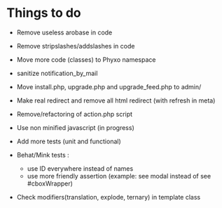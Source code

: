 Things to do
============

 * Remove useless arobase in code
 * Remove stripslashes/addslashes in code
 * Move more code (classes) to Phyxo namespace
 * sanitize notification_by_mail
 * Move install.php, upgrade.php and upgrade_feed.php to admin/
 * Make real redirect and remove all html redirect (with refresh in meta)
 * Remove/refactoring of action.php script

 * Use non minified javascript (in progress)
 * Add more tests (unit and functional)
 * Behat/Mink tests :
   - use ID everywhere instead of names
   - use more friendly assertion (example: see modal instead of see #cboxWrapper)

 * Check modifiers(translation, explode, ternary) in template class
